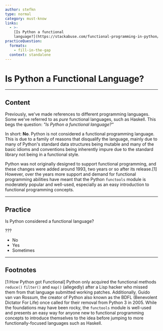 ```yaml
---
author: stefkn
type: normal
category: must-know
links:
  - >-
    [Is Python a functional
    language?](https://stackabuse.com/functional-programming-in-python/#:~:text=Python%20is%20not%20a%20functional,for%20the%20task%20at%20hand.){website}
practiceQuestion:
  formats:
    - fill-in-the-gap
  context: standalone
---
```


# Is Python a Functional Language?


---

## Content

Previously, we've made references to different programming languages. Some we've referred to as *pure* functional languages, such as Haskell. This begs the question: *"Is Python a functional language?"*

In short: **No**. Python is not considered a functional programming language. This is due to a family of reasons that disqualify the language, mainly due to many of Python's standard data structures being mutable and many of the basic idioms and conventions being inherently impure due to the standard library not being in a functional style.

Python was not originally designed to support functional programming, and these changes were added around 1993, two years or so after its release.[1] However, over the years more support and demand for functional programming abilities have meant that the Python `functools` module is moderately popular and well-used, especially as an easy introduction to functional programming concepts.


---

## Practice

Is Python considered a functional language?

???

- No
- Yes
- Sometimes


---

## Footnotes

[1:How Python got Functional]
Python only acquired the functional methods `reduce()` `filter()` and `map()` (allegedly) after a Lisp hacker who missed them from that language submitted working patches. Additionally, Guido van van Rossum, the creator of Python also known as the BDFL (Benevolent Dictator For Life) once called for their removal from Python 3 in 2005. While the foundations may have been rocky, the `functools` module is well-used and presents an easy way for anyone new to functional programming concepts to introduce themselves to the idea before jumping to more functionally-focused languages such as Haskell.
 
